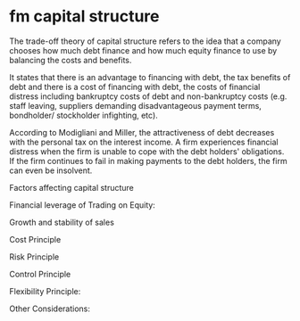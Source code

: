 # fm capital structure

The trade-off theory of capital structure refers to the idea that a company chooses how much debt finance and how much equity finance to use by balancing the costs and benefits.

It states that there is an advantage to financing with debt, the tax benefits of debt and there is a cost of financing with debt, the costs of financial distress including bankruptcy costs of debt and non-bankruptcy costs (e.g. staff leaving, suppliers demanding disadvantageous payment terms, bondholder/ stockholder infighting, etc).

According to Modigliani and Miller, the attractiveness of debt decreases with the personal tax on the interest income. A firm experiences financial distress when the firm is unable to cope with the debt holders' obligations. If the firm continues to fail in making payments to the debt holders, the firm can even be insolvent.

Factors affecting capital structure

Financial leverage of Trading on Equity:

Growth and stability of sales

Cost Principle

Risk Principle

Control Principle

Flexibility Principle:

Other Considerations: